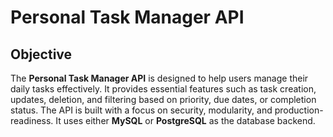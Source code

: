# Personal Task Manager API

## Objective
The **Personal Task Manager API** is designed to help users manage their daily tasks effectively. It provides essential features such as task creation, updates, deletion, and filtering based on priority, due dates, or completion status. The API is built with a focus on security, modularity, and production-readiness. It uses either **MySQL** or **PostgreSQL** as the database backend.
